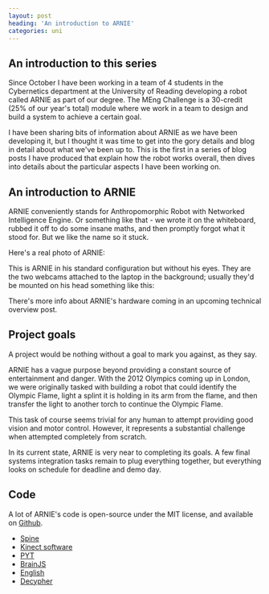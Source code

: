 ```yaml
---
layout: post
heading: 'An introduction to ARNIE'
categories: uni
---
```


## An introduction to this series

Since October I have been working in a team of 4 students in the Cybernetics department at the University of Reading developing a robot called ARNIE as part of our degree. The MEng Challenge is a 30-credit (25% of our year's total) module where we work in a team to design and build a system to achieve a certain goal.

I have been sharing bits of information about ARNIE as we have been developing it, but I thought it was time to get into the gory details and blog in detail about what we've been up to. This is the first in a series of blog posts I have produced that explain how the robot works overall, then dives into details about the particular aspects I have been working on.

## An introduction to ARNIE

ARNIE conveniently stands for Anthropomorphic Robot with Networked Intelligence Engine. Or something like that - we wrote it on the whiteboard, rubbed it off to do some insane maths, and then promptly forgot what it stood for. But we like the name so it stuck.

<!-- Replace missing image from http://media.chris-alexander.co.uk/wp-content/uploads/2011/02/arnie.jpg -->

Here's a real photo of ARNIE:

<!-- Replace missing image from http://media.chris-alexander.co.uk/wp-content/uploads/2011/02/arnie_Robot.jpg -->

This is ARNIE in his standard configuration but without his eyes. They are the two webcams attached to the laptop in the background; usually they'd be mounted on his head something like this:

<!-- Replace missing image from http://media.chris-alexander.co.uk/wp-content/uploads/2011/02/arnie_eyes.jpg -->

There's more info about ARNIE's hardware coming in an upcoming technical overview post.

## Project goals

A project would be nothing without a goal to mark you against, as they say.

ARNIE has a vague purpose beyond providing a constant source of entertainment and danger. With the 2012 Olympics coming up in London, we were originally tasked with building a robot that could identify the Olympic Flame, light a splint it is holding in its arm from the flame, and then transfer the light to another torch to continue the Olympic Flame.

This task of course seems trivial for any human to attempt providing good vision and motor control. However, it represents a substantial challenge when attempted completely from scratch.

In its current state, ARNIE is very near to completing its goals. A few final systems integration tasks remain to plug everything together, but everything looks on schedule for deadline and demo day.

## Code

A lot of ARNIE's code is open-source under the MIT license, and available on [Github](https://github.com/arnie-robot).

* [Spine](https://github.com/arnie-robot/Spine)
* [Kinect software](https://github.com/chrisalexander/libfreenect)
* [PYT](https://github.com/arnie-robot/PYT)
* [BrainJS](https://github.com/arnie-robot/BrainJS)
* [English](https://github.com/arnie-robot/English)
* [Decypher](https://github.com/arnie-robot/Decypher)
